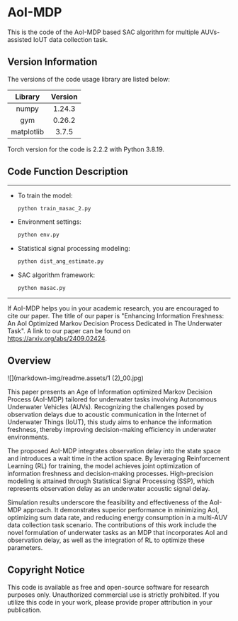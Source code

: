 # AoI-MDP

This is the code of the AoI-MDP based SAC algorithm for multiple AUVs-assisted IoUT data collection task.

## Version Information

The versions of the code usage library are listed below:

|  Library   | Version |
| :--------: | :-----: |
|   numpy    | 1.24.3  |
|    gym     | 0.26.2  |
| matplotlib |  3.7.5  |

Torch version for the code is 2.2.2 with Python 3.8.19.

## Code Function Description

*****

- To train the model:  
    ```python
    python train_masac_2.py
    ```

- Environment settings:  
     ```python
    python env.py
    ```

- Statistical signal processing modeling:  
     ```python
    python dist_ang_estimate.py
    ```

- SAC algorithm framework:  
     ```python
    python masac.py

*****

If AoI-MDP helps you in your academic research, you are encouraged to cite our paper. The title of our paper is "Enhancing Information Freshness: An AoI Optimized Markov Decision Process Dedicated in The Underwater Task". A link to our paper can be found on https://arxiv.org/abs/2409.02424.

## Overview

![](markdown-img/readme.assets/1 (2)_00.jpg)

This paper presents an Age of Information optimized Markov Decision Process (AoI-MDP) tailored for underwater tasks involving Autonomous Underwater Vehicles (AUVs). Recognizing the challenges posed by observation delays due to acoustic communication in the Internet of Underwater Things (IoUT), this study aims to enhance the information freshness, thereby improving decision-making efficiency in underwater environments.

The proposed AoI-MDP integrates observation delay into the state space and introduces a wait time in the action space. By leveraging Reinforcement Learning (RL) for training, the model achieves joint optimization of information freshness and decision-making processes. High-precision modeling is attained through Statistical Signal Processing (SSP), which represents observation delay as an underwater acoustic signal delay.

Simulation results underscore the feasibility and effectiveness of the AoI-MDP approach. It demonstrates superior performance in minimizing AoI, optimizing sum data rate, and reducing energy consumption in a multi-AUV data collection task scenario. The contributions of this work include the novel formulation of underwater tasks as an MDP that incorporates AoI and observation delay, as well as the integration of RL to optimize these parameters.

## Copyright Notice

This code is available as free and open-source software for research purposes only. Unauthorized commercial use is strictly prohibited. If you utilize this code in your work, please provide proper attribution in your publication.